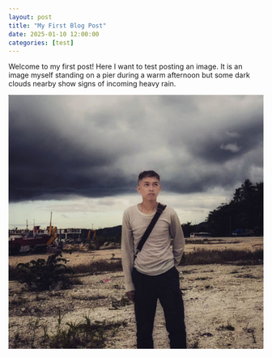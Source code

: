 ```yaml
---
layout: post
title: "My First Blog Post"
date: 2025-01-10 12:00:00
categories: [test]
---
```


Welcome to my first post! Here I want to test posting an image. It is an image myself standing on a pier during a warm afternoon but some dark clouds nearby show signs of incoming heavy rain.

![Me standing at a pier with visible dark clouds behind](/assets/images/hmanuel13.jpg)
